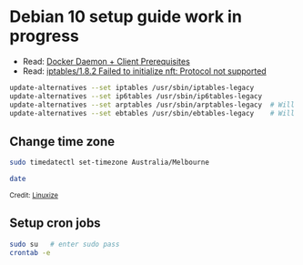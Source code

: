 # Debian 10 setup guide work in progress

- Read: [Docker Daemon + Client Prerequisites](https://docs.docker.com/engine/install/binaries/#install-daemon-and-client-binaries-on-linux)
- Read: [iptables/1.8.2 Failed to initialize nft: Protocol not supported](https://superuser.com/questions/1480986/iptables-1-8-2-failed-to-initialize-nft-protocol-not-supported)

```bash
update-alternatives --set iptables /usr/sbin/iptables-legacy
update-alternatives --set ip6tables /usr/sbin/ip6tables-legacy
update-alternatives --set arptables /usr/sbin/arptables-legacy  # Will likely say "yeah, nah, wot?"
update-alternatives --set ebtables /usr/sbin/ebtables-legacy    # Will likely say "yeah, nah, wot?"
```

## Change time zone

```bash
sudo timedatectl set-timezone Australia/Melbourne

date
```

<sub>Credit: [Linuxize](https://linuxize.com/post/how-to-set-or-change-timezone-on-debian-10/)</sub>

## Setup cron jobs

```bash
sudo su   # enter sudo pass
crontab -e
```
